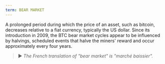 ```yaml
---
term: BEAR MARKET
---
```


A prolonged period during which the price of an asset, such as bitcoin, decreases relative to a fiat currency, typically the US dollar. Since its introduction in 2009, the BTC bear market cycles appear to be influenced by halvings, scheduled events that halve the miners' reward and occur approximately every four years.

> ► *The French translation of "bear market" is "marché baissier".*